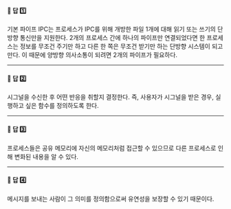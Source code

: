 #### 📌 답 1️⃣  
기본 파이프 IPC는 프로세스가 IPC를 위해 개방한 파일 1개에 대해 읽기 또는 쓰기의 단방향 통신만을 지원한다. 2개의 프로세스 간에 하나의 파이프만 연결되었다면 한 프로세스는 정보를 무조건 주기만 하고 다른 한 쪽은 무조건 받기만 하는 단방향 시스템이 되고 만다. 이 때문에 양방향 의사소통이 되려면 2개의 파이프가 필요하다.

---

#### 📌 답 2️⃣  
시그널을 수신한 후 어떤 반응을 취할지 결정한다. 즉, 사용자가 시그널을 받은 경우, 실행하고 싶은 함수를 정의하도록 한다. 

---

#### 📌 답 3️⃣ 
프로세스들은 공유 메모리에 자신의 메모리처럼 접근할 수 있으므로 다른 프로세스로 인해 변화된 내용을 알 수 있다.

---

#### 📌 답 4️⃣  
메시지를 보내는 사람이 그 의미를 정의함으로써 유연성을 보장할 수 있기 때문이다.
